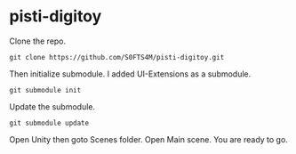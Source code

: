 # pisti-digitoy
Clone the repo.
```
git clone https://github.com/S0FTS4M/pisti-digitoy.git
```
Then initialize submodule. I added UI-Extensions as a submodule.
```
git submodule init
```

Update the submodule.
```
git submodule update
```

Open Unity then goto Scenes folder. Open Main scene. You are ready to go.
